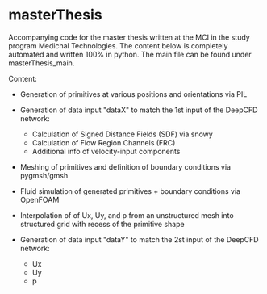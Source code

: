 # masterThesis
Accompanying code for the master thesis written at the MCI in the study program Medichal Technologies.
The content below is completely automated and written 100% in python. The main file can be found under masterThesis_main.

Content:
- Generation of primitives at various positions and orientations via PIL 

- Generation of data input "dataX" to match the 1st input of the DeepCFD network:
	+ Calculation of Signed Distance Fields (SDF)  via snowy
	+ Calculation of Flow Region Channels (FRC) 
	+ Additional info of velocity-input components

- Meshing of primitives and definition of boundary conditions via pygmsh/gmsh

- Fluid simulation of generated primitives + boundary conditions via OpenFOAM

- Interpolation of of Ux, Uy, and p from an unstructured mesh into structured grid with recess of the primitive shape

- Generation of data input "dataY" to match the 2st input of the DeepCFD network:
	+ Ux
	+ Uy
	+ p
 
